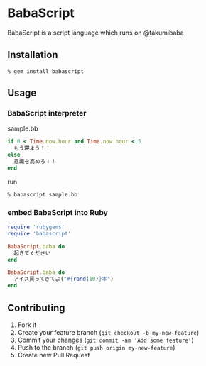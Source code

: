 BabaScript
==========
BabaScript is a script language which runs on @takumibaba


Installation
------------

    % gem install babascript


Usage
-----

### BabaScript interpreter

sample.bb
```ruby
if 0 < Time.now.hour and Time.now.hour < 5
  もう寝よう！！
else
  意識を高めろ！！
end
```

run

    % babascript sample.bb


### embed BabaScript into Ruby

```ruby
require 'rubygems'
require 'babascript'

BabaScript.baba do
  起きてください
end
```

```ruby
BabaScript.baba do
  アイス買ってきてよ("#{rand(10)}本")
end
```


Contributing
------------
1. Fork it
2. Create your feature branch (`git checkout -b my-new-feature`)
3. Commit your changes (`git commit -am 'Add some feature'`)
4. Push to the branch (`git push origin my-new-feature`)
5. Create new Pull Request
